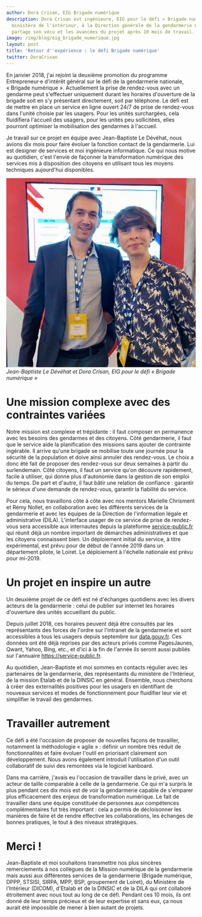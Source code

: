 ```yaml
---
author: Dora Crisan, EIG Brigade numérique
description: Dora Crisan est ingénieure, EIG pour le défi « Brigade numérique » au
  ministère de l'intérieur, à la Direction générale de la gendarmerie nationale. Elle
  partage son vécu et les avancées du projet après 10 mois de travail.
image: /img/blog/eig_brigade_numerique.jpg
layout: post
title: 'Retour d''expérience : le défi Brigade numérique'
twitter: DoraCrisan
---
```


En janvier 2018, j'ai rejoint la deuxième promotion du programme
Entrepreneur·e d'intérêt général sur le défi de la gendarmerie
nationale, « Brigade numérique ». Actuellement la prise de rendez-vous
avec un gendarme peut s'effectuer uniquement durant les horaires
d'ouverture de la brigade soit en s'y présentant directement, soit par
téléphone. Le défi est de mettre en place un service en ligne
ouvert 24/7 de prise de rendez-vous dans l'unité choisie par les
usagers. Pour les unités surchargées, cela fluidifiera l'accueil des
usagers, pour les unités peu sollicitées, elles pourront optimiser la
mobilisation des gendarmes à l'accueil. 

Je travail sur ce projet en équipe avec Jean-Baptiste Le Dévéhat, nous avions dix mois pour
faire évoluer la fonction contact de la gendarmerie. Lui est designer de services et moi ingénieure informatique.
Ce qui nous motive au quotidien, c'est l'envie de façonner la
transformation numérique des services mis à disposition des citoyens
en utilisant tous les moyens techniques aujourd'hui disponibles.

![Jean-Baptiste Le Dévéhat et Dora Crisan, EIG pour le défi « Brigade numérique »](/img/blog/eig_brigade_numerique.jpg)
_Jean-Baptiste Le Dévéhat et Dora Crisan, EIG pour le défi « Brigade numérique »_

# Une mission complexe avec des contraintes variées

Notre mission est complexe et trépidante : il faut composer en
permanence avec les besoins des gendarmes et des citoyens. Côté
gendarmerie, il faut que le service aide la planification des missions
sans ajouter de contrainte ingérable. Il arrive qu'une brigade se
mobilise toute une journée pour la sécurité de la population et doive
ainsi annuler des rendez-vous. Le choix a donc été fait de proposer
des rendez-vous sur deux semaines à partir du surlendemain. Côté
citoyens, il faut un service qu'on découvre rapidement, facile à
utiliser, qui donne plus d'autonomie dans la gestion de son emploi du
temps. De part et d'autre, il faut bâtir une relation de confiance :
garantir le sérieux d'une demande de rendez-vous, garantir la
fiabilité du service.

Pour cela, nous travaillons côte à côte avec nos mentors Marielle
Chrisment et Rémy Nollet, en collaboration avec les différents
services de la gendarmerie et avec les équipes de la Direction de
l'information légale et administrative (DILA). L'interface usager de
ce service de prise de rendez-vous sera accessible aux internautes
depuis la plateforme [service-public.fr](https://service-public.fr) qui réunit déjà un
nombre important de démarches administratives et que les citoyens
connaissent bien. Un déploiement initial du service, à titre
expérimental, est prévu pour de début de l'année 2019 dans un
département pilote, le Loiret. Le déploiement à l'échelle nationale
est prévu pour mi-2019.

# Un projet en inspire un autre

Un deuxième projet de ce défi est né d'échanges quotidiens avec les
divers acteurs de la gendarmerie : celui de publier sur internet les
horaires d'ouverture des unités accueillant du public.

Depuis juillet 2018, ces horaires peuvent déjà être consultés par les
représentants des forces de l'ordre sur l'intranet de la gendarmerie
et sont accessibles à tous les usagers depuis septembre sur
[data.gouv.fr](https://www.data.gouv.fr/fr/datasets/liste-des-unites-de-gendarmerie-accueillant-du-public-comprenant-leur-geolocalisation-et-leurs-horaires-douverture/). Ces
données ont été déjà reprises par des acteurs privés comme PagesJaunes, Qwant, Yahoo, Bing, etc., et d'ici à la fin de
l'année ils seront aussi publiés sur l'annuaire
https://service-public.fr.

Au quotidien, Jean-Baptiste et moi sommes en contacts régulier avec
les partenaires de la gendarmerie, des représentants du ministère de
l'Intérieur, de la mission Etalab et de la DINSIC en général.
Ensemble, nous cherchons à créer des externalités positives pour les
usagers en identifiant de nouveaux services et modes de fonctionnement
pour fluidifier leur vie et simplifier le travail des gendarmes.

# Travailler autrement

Ce défi a été l'occasion de proposer de nouvelles façons de
travailler, notamment la méthodologie « agile » : définir un nombre
très réduit de fonctionnalités et faire évoluer l'outil en priorisant
clairement son développement.  Nous avons également introduit
l'utilisation d'un outil collaboratif de suivi des remontées via le
logiciel kanboard.

Dans ma carrière, j'avais eu l'occasion de travailler dans le privé,
avec un acteur de taille comparable à celle de la gendarmerie.  Ce qui
m'a surpris le plus pendant ces dix mois est de voir la gendarmerie
capable de s'emparer plus efficacement des enjeux de transformation
numérique.  Le fait de travailler dans une équipe constituée de
personnes aux compétences complémentaires fut très important : cela a
permis de décloisonner les manières de faire et de rendre effective
les collaborations, les échanges de bonnes pratiques, le tout à des
niveaux stratégiques.

# Merci !

Jean-Baptiste et moi souhaitons transmettre nos plus sincères
remerciements à nos collègues de la Mission numérique de la
gendarmerie mais aussi aux différentes services de la gendarmerie
(Brigade numérique, DPPP, STSISI, SIRPA, MPP, BSP, groupement de
Loiret), du Ministère de l'Intérieur (DICOM), d'Etalab et
de la DINSIC et de la DILA qui ont collaboré étroitement avec nous tout au long de
ce défi.  Pendant ces 10 mois, ils ont donné de leur temps précieux et
de leur expertise et sans eux, ça nous aurait été impossible de mener
à bien autant de projets.